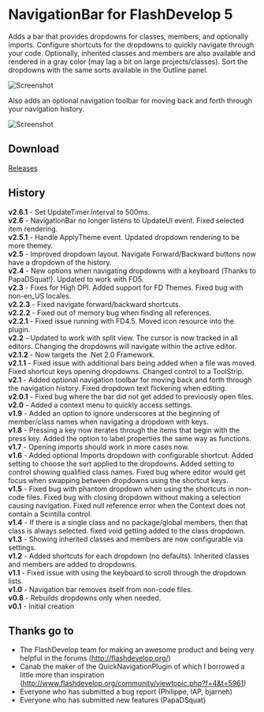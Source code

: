 # NavigationBar for FlashDevelop 5

Adds a bar that provides dropdowns for classes, members, and optionally imports. Configure shortcuts for the dropdowns to quickly navigate through your code. Optionally, inherited classes and members are also available and rendered in a gray color (may lag a bit on large projects/classes). Sort the dropdowns with the same sorts available in the Outline panel.

![Screenshot](http://dl.dropbox.com/u/3917850/images/navigationbar.png)

Also adds an optional navigation toolbar for moving back and forth through your navigation history.

![Screenshot](http://dl.dropbox.com/u/3917850/images/navigatetoolbar.png)

## Download
[Releases](https://github.com/JoeRobich/fd-navigationbar/releases/) 

## History
**v2.6.1** - Set UpdateTimer.Interval to 500ms.   
**v2.6** - NavigationBar no longer listens to UpdateUI event. Fixed selected item rendering.  
**v2.5.1** - Handle ApplyTheme event. Updated dropdown rendering to be more themey.  
**v2.5** - Improved dropdown layout. Navigate Forward/Backward buttons now have a dropdown of the history.  
**v2.4** - New options when navigating dropdowns with a keyboard (Thanks to PapaDSquat!). Updated to work with FD5.  
**v2.3** - Fixes for High DPI. Added support for FD Themes. Fixed bug with non-en_US locales.  
**v2.2.3** - Fixed navigate forward/backward shortcuts.  
**v2.2.2** - Fixed out of memory bug when finding all references.  
**v2.2.1** - Fixed issue running with FD4.5. Moved icon resource into the plugin.  
**v2.2** - Updated to work with split view. The cursor is now tracked in all editors. Changing the dropdowns will navigate within the active editor.  
**v2.1.2** - Now targets the .Net 2.0 Framework.  
**v2.1.1** - Fixed issue with additional bars being added when a file was moved. Fixed shortcut keys opening dropdowns. Changed control to a ToolStrip.  
**v2.1** - Added optional navigation toolbar for moving back and forth through the navigation history. Fixed dropdown text flickering when editing.  
**v2.0.1** - Fixed bug where the bar did not get added to previously open files.  
**v2.0** - Added a context menu to quickly access settings.  
**v1.9** - Added an option to ignore underscores at the beginning of member/class names when navigating a dropdown with keys.  
**v1.8** - Pressing a key now iterates through the items that begin with the press key. Added the option to label properties the same way as functions.  
**v1.7** - Opening imports should work in more cases now.  
**v1.6** - Added optional Imports dropdown with configurable shortcut. Added setting to choose the sort applied to the dropdowns. Added setting to control showing qualified class names. Fixed bug where editor would get focus when swapping between dropdowns using the shortcut keys.  
**v1.5** - Fixed bug with phantom dropdown when using the shortcuts in non-code files. Fixed bug with closing dropdown without making a selection causing navigation. Fixed null reference error when the Context does not contain a Scintilla control.  
**v1.4** - If there is a single class and no package/global members, then that class is always selected. fixed void getting added to the class dropdown.  
**v1.3** - Showing inherited classes and members are now configurable via settings.  
**v1.2** - Added shortcuts for each dropdown (no defaults). Inherited classes and members are added to dropdowns.  
**v1.1** - Fixed issue with using the keyboard to scroll through the dropdown lists.  
**v1.0** - Navigation bar removes itself from non-code files.  
**v0.8** - Rebuilds dropdowns only when needed.  
**v0.1** - Initial creation  

## Thanks go to

- The FlashDevelop team for making an awesome product and being very helpful in the forums (http://flashdevelop.org/)
- Canab the maker of the QuickNavigationPlugin of which I borrowed a little more than inspiration (http://www.flashdevelop.org/community/viewtopic.php?f=4&t=5961)
- Everyone who has submitted a bug report (Philippe, IAP, bjarneh)
- Everyone who has submitted new features (PapaDSquat)
